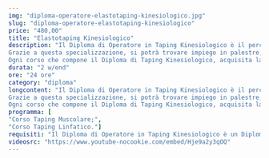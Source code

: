```yaml
---
img: "diploma-operatore-elastotaping-kinesiologico.jpg"
slug: "diploma-operatore-elastotaping-kinesiologico"
price: "480,00"
title: "Elastotaping Kinesiologico"
description: "Il Diploma di Operatore in Taping Kinesiologico è il percorso di studi ideale per chi desidera specializzarsi nell'applicazione del taping elastico in tutte le sue varianti e ottimizzare la sua efficacia.
Grazie a questa specializzazione, si potrà trovare impiego in palestre, sale pesi, squadre sportive, piscine, assistenza ad atleti professionisti e non, etc...
Ogni corso che compone il Diploma di Taping Kinesiologico, acquisita la parte teorica, verterà principalmente sulla parte di pratica concentrandosi sull'apprendimento della tecnica e gli schemi di lavoro in modo tale da mettere l'allievo in condizione, una volta terminato il percorso, di praticare in totale autonomia."
durata: "2 w/end"
ore: "24 ore"
category: "diploma"
longcontent: "Il Diploma di Operatore in Taping Kinesiologico è il percorso di studi ideale per chi desidera specializzarsi nell'applicazione del taping elastico in tutte le sue varianti e ottimizzare la sua efficacia.
Grazie a questa specializzazione, si potrà trovare impiego in palestre, sale pesi, squadre sportive, piscine, assistenza ad atleti professionisti e non, etc...
Ogni corso che compone il Diploma di Taping Kinesiologico, acquisita la parte teorica, verterà principalmente sulla parte di pratica concentrandosi sull'apprendimento della tecnica e gli schemi di lavoro in modo tale da mettere l'allievo in condizione, una volta terminato il percorso, di praticare in totale autonomia."
programma: [
"Corso Taping Muscolare;",
"Corso Taping Linfatico."]
requisiti: "Il Diploma di Operatore in Taping Kinesiologico è un Diploma Tecnico rivolto a tutti coloro che hanno frequentato il nostro Corso di Anatomia Palpatoria o che sono in possesso di una laurea in Scienze Motorie o Fisioterapia o un titolo similare. Consigliamo di contattare il nostro Servizio Clienti per valutare le possibilità di accreditamento in base al proprio titolo."
videosrc: "https://www.youtube-nocookie.com/embed/Hje9a2y3qOQ"
---
```

